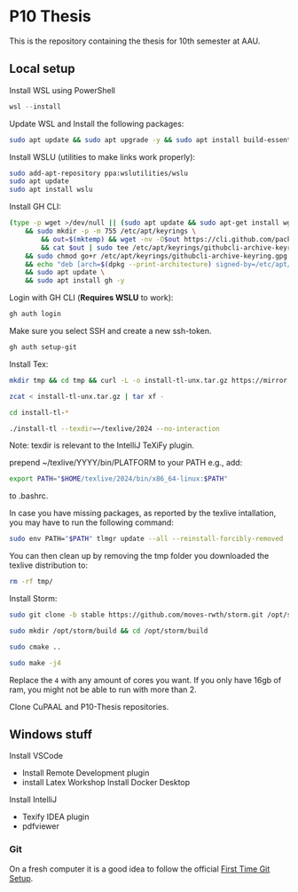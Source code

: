 # P10 Thesis
This is the repository containing the thesis for 10th semester at AAU.

## Local setup
Install WSL using PowerShell
```powershell
wsl --install
```

Update WSL and Install the following packages: 
```bash
sudo apt update && sudo apt upgrade -y && sudo apt install build-essential git cmake libboost-all-dev libcln-dev libgmp-dev libginac-dev automake libglpk-dev libhwloc-dev libz3-dev libxerces-c-dev libeigen3-dev doxygen libyaml-tiny-perl libfile-homedir-perl python-is-python3 libconfig-yaml-perl libyaml-tiny-perl libfile-homedir-perl graphviz
```

Install WSLU (utilities to make links work properly): 
```bash
sudo add-apt-repository ppa:wslutilities/wslu
sudo apt update
sudo apt install wslu
```

Install GH CLI: 
```bash
(type -p wget >/dev/null || (sudo apt update && sudo apt-get install wget -y)) \
	&& sudo mkdir -p -m 755 /etc/apt/keyrings \
        && out=$(mktemp) && wget -nv -O$out https://cli.github.com/packages/githubcli-archive-keyring.gpg \
        && cat $out | sudo tee /etc/apt/keyrings/githubcli-archive-keyring.gpg > /dev/null \
	&& sudo chmod go+r /etc/apt/keyrings/githubcli-archive-keyring.gpg \
	&& echo "deb [arch=$(dpkg --print-architecture) signed-by=/etc/apt/keyrings/githubcli-archive-keyring.gpg] https://cli.github.com/packages stable main" | sudo tee /etc/apt/sources.list.d/github-cli.list > /dev/null \
	&& sudo apt update \
	&& sudo apt install gh -y
```

Login with GH CLI (**Requires WSLU** to work): 
```bash
gh auth login
```

Make sure you select SSH and create a new ssh-token.
```bash
gh auth setup-git
```

Install Tex: 
```bash
mkdir tmp && cd tmp && curl -L -o install-tl-unx.tar.gz https://mirror.ctan.org/systems/texlive/tlnet/install-tl-unx.tar.gz
```

```bash
zcat < install-tl-unx.tar.gz | tar xf -
```

```bash
cd install-tl-*
```

```bash
./install-tl --texdir=~/texlive/2024 --no-interaction
```

Note: texdir is relevant to the IntelliJ TeXiFy plugin.

prepend ~/texlive/YYYY/bin/PLATFORM to your PATH 
e.g., add:
```bash
export PATH="$HOME/texlive/2024/bin/x86_64-linux:$PATH"
```

to .bashrc.

In case you have missing packages, as reported by the texlive intallation, you may have to run the following command: 
```bash
sudo env PATH="$PATH" tlmgr update --all --reinstall-forcibly-removed
```

You can then clean up by removing the tmp folder you downloaded the texlive distribution to:
```bash
rm -rf tmp/
```

Install Storm: 
```bash
sudo git clone -b stable https://github.com/moves-rwth/storm.git /opt/storm
```

```bash
sudo mkdir /opt/storm/build && cd /opt/storm/build
```

```bash
sudo cmake ..
```

```bash
sudo make -j4
```

Replace the `4` with any amount of cores you want. If you only have 16gb of ram, you might not be able to run with more than 2.

Clone CuPAAL and P10-Thesis repositories.

## Windows stuff
Install VSCode
- Install Remote Development plugin
- install Latex Workshop
Install Docker Desktop

Install IntelliJ
- Texify IDEA plugin
- pdfviewer


### Git
On a fresh computer it is a good idea to follow the official [First Time Git Setup](https://git-scm.com/book/en/v2/Getting-Started-First-Time-Git-Setup).
